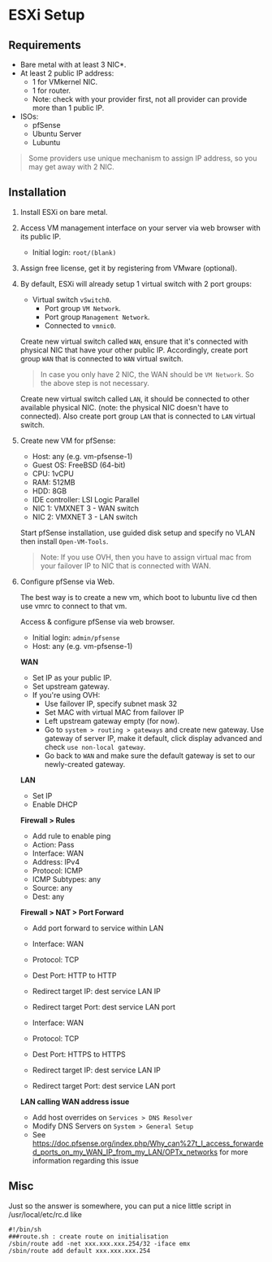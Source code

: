 # ESXi Setup

## Requirements

- Bare metal with at least 3 NIC*.
- At least 2 public IP address:
  - 1 for VMkernel NIC.
  - 1 for router.
  - Note: check with your provider first, not all provider can provide more than 1 public IP.
- ISOs:
  - pfSense
  - Ubuntu Server
  - Lubuntu

> Some providers use unique mechanism to assign IP address, so you may get away with 2 NIC.

## Installation

1. Install ESXi on bare metal.

2. Access VM management interface on your server via web browser with its public IP. 
   - Initial login: `root/(blank)`

3. Assign free license, get it by registering from VMware (optional).

4. By default, ESXi will already setup 1 virtual switch with 2 port groups:
   - Virtual switch `vSwitch0`.
     - Port group `VM Network`.
     - Port group `Management Network`.
     - Connected to `vmnic0`.

   Create new virtual switch called `WAN`, ensure that it's connected with physical NIC that have your other public IP. Accordingly, create port group `WAN` that is connected to `WAN` virtual switch.

   > In case you only have 2 NIC, the WAN should be `VM Network`. So the above step is not necessary.

   Create new virtual switch called `LAN`, it should be connected to other available physical NIC. (note: the physical NIC doesn't have to connected). Also create port group `LAN` that is connected to `LAN` virtual switch.

5. Create new VM for pfSense:
   - Host: any (e.g. vm-pfsense-1)
   - Guest OS: FreeBSD (64-bit)
   - CPU: 1vCPU
   - RAM: 512MB
   - HDD: 8GB
   - IDE controller: LSI Logic Parallel
   - NIC 1: VMXNET 3 - WAN switch
   - NIC 2: VMXNET 3 - LAN switch

   Start pfSense installation, use guided disk setup and specify no VLAN then install `Open-VM-Tools`.

   > Note: If you use OVH, then you have to assign virtual mac from your failover IP to NIC that is connected with WAN.

6. Configure pfSense via Web.

   The best way is to create a new vm, which boot to lubuntu live cd then use vmrc to connect to that vm.

   Access & configure pfSense via web browser. 
   - Initial login: `admin/pfsense`
   - Host: any (e.g. vm-pfsense-1)

   **WAN**

   - Set IP as your public IP.
   - Set upstream gateway.
   - If you're using OVH:
     - Use failover IP, specify subnet mask 32
     - Set MAC with virtual MAC from failover IP
     - Left upstream gateway empty (for now).
     - Go to `system > routing > gateways` and create new gateway. Use gateway of server IP, make it default, click display advanced and check `use non-local gateway`.
     - Go back to `WAN` and make sure the default gateway is set to our newly-created gateway.

   **LAN**

   - Set IP
   - Enable DHCP

   **Firewall > Rules**

   - Add rule to enable ping
   - Action: Pass
   - Interface: WAN
   - Address: IPv4
   - Protocol: ICMP
   - ICMP Subtypes: any
   - Source: any
   - Dest: any

   **Firewall > NAT > Port Forward**

   - Add port forward to service within LAN

   - Interface: WAN
   - Protocol: TCP
   - Dest Port: HTTP to HTTP
   - Redirect target IP: dest service LAN IP
   - Redirect target Port: dest service LAN port

   - Interface: WAN
   - Protocol: TCP
   - Dest Port: HTTPS to HTTPS
   - Redirect target IP: dest service LAN IP
   - Redirect target Port: dest service LAN port

   **LAN calling WAN address issue**

   - Add host overrides on `Services > DNS Resolver`
   - Modify DNS Servers on `System > General Setup`
   - See https://doc.pfsense.org/index.php/Why_can%27t_I_access_forwarded_ports_on_my_WAN_IP_from_my_LAN/OPTx_networks for more information regarding this issue

## Misc

Just so the answer is somewhere, you can put a nice little script in /usr/local/etc/rc.d like

    #!/bin/sh
    ###route.sh : create route on initialisation
    /sbin/route add -net xxx.xxx.xxx.254/32 -iface emx
    /sbin/route add default xxx.xxx.xxx.254
